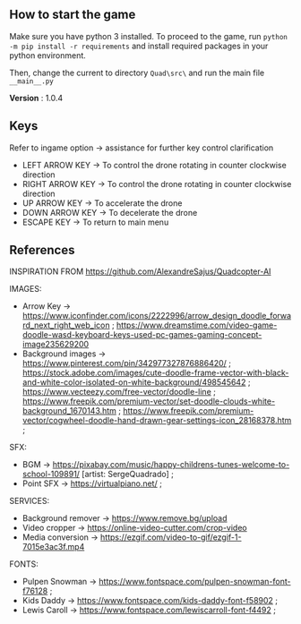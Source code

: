 ## How to start the game

Make sure you have python 3 installed. To proceed to the game, run `python -m pip install -r requirements` and install required packages in your python environment. 

Then, change the current to directory `Quad\src\` and run the main file `__main__.py` 

__Version__ : 1.0.4

## Keys
Refer to ingame option -> assistance for further key control clarification

* LEFT ARROW KEY -> To control the drone rotating in counter clockwise direction
* RIGHT ARROW KEY -> To control the drone rotating in counter clockwise direction
* UP ARROW KEY -> To accelerate the drone
* DOWN ARROW KEY -> To decelerate the drone
* ESCAPE KEY -> To return to main menu

## References
INSPIRATION FROM https://github.com/AlexandreSajus/Quadcopter-AI

IMAGES:
* Arrow Key -> https://www.iconfinder.com/icons/2222996/arrow_design_doodle_forward_next_right_web_icon ;
               https://www.dreamstime.com/video-game-doodle-wasd-keyboard-keys-used-pc-games-gaming-concept-image235629200
* Background images -> https://www.pinterest.com/pin/342977327876886420/ ;
                       https://stock.adobe.com/images/cute-doodle-frame-vector-with-black-and-white-color-isolated-on-white-background/498545642 ;
                       https://www.vecteezy.com/free-vector/doodle-line ;
                       https://www.freepik.com/premium-vector/set-doodle-clouds-white-background_1670143.htm ;
                       https://www.freepik.com/premium-vector/cogwheel-doodle-hand-drawn-gear-settings-icon_28168378.htm ;

SFX:
* BGM -> https://pixabay.com/music/happy-childrens-tunes-welcome-to-school-109891/ [artist: SergeQuadrado] ;
* Point SFX -> https://virtualpiano.net/ ;

SERVICES:
* Background remover -> https://www.remove.bg/upload
* Video cropper -> https://online-video-cutter.com/crop-video
* Media conversion -> https://ezgif.com/video-to-gif/ezgif-1-7015e3ac3f.mp4

FONTS:
* Pulpen Snowman -> https://www.fontspace.com/pulpen-snowman-font-f76128 ;
* Kids Daddy -> https://www.fontspace.com/kids-daddy-font-f58902 ;
* Lewis Caroll -> https://www.fontspace.com/lewiscarroll-font-f4492 ;
